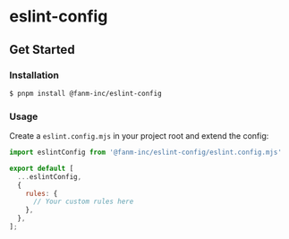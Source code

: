 # eslint-config

## Get Started

### Installation

```bash
$ pnpm install @fanm-inc/eslint-config
```

### Usage

Create a `eslint.config.mjs` in your project root and extend the config:

```eslint.config.mjs
import eslintConfig from '@fanm-inc/eslint-config/eslint.config.mjs'

export default [
  ...eslintConfig,
  {
    rules: {
      // Your custom rules here
    },
  },
];
```
